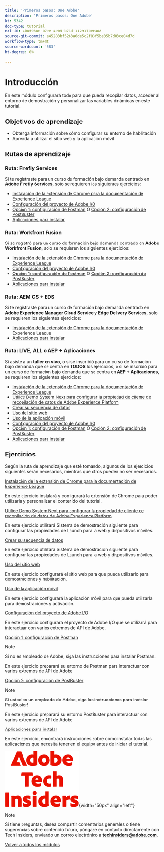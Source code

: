 ```yaml
---
title: 'Primeros pasos: One Adobe'
description: 'Primeros pasos: One Adobe'
kt: 5342
doc-type: tutorial
exl-id: 4b85938e-b7ee-4e05-b73d-112917beea08
source-git-commit: a45283bf5263a6de5c2f83f5be35b7d03ce04d7d
workflow-type: tm+mt
source-wordcount: '583'
ht-degree: 0%

---
```


# Introducción

En este módulo configurará todo para que pueda recopilar datos, acceder al entorno de demostración y personalizar las variables dinámicas en este tutorial.

## Objetivos de aprendizaje

- Obtenga información sobre cómo configurar su entorno de habilitación
- Aprenda a utilizar el sitio web y la aplicación móvil

## Rutas de aprendizaje

### Ruta: Firefly Services

Si te registraste para un curso de formación bajo demanda centrado en **Adobe Firefly Services**, solo se requieren los siguientes ejercicios:

- [Instalación de la extensión de Chrome para la documentación de Experience League](./ex1.md)
- [Configuración del proyecto de Adobe I/O](./ex6.md)
- [Opción 1: configuración de Postman](./ex7.md) O [Opción 2: configuración de PostBuster](./ex8.md)
- [Aplicaciones para instalar](./ex9.md)

### Ruta: Workfront Fusion

Si se registró para un curso de formación bajo demanda centrado en **Adobe Workfront Fusion**, solo se requieren los siguientes ejercicios:

- [Instalación de la extensión de Chrome para la documentación de Experience League](./ex1.md)
- [Configuración del proyecto de Adobe I/O](./ex6.md)
- [Opción 1: configuración de Postman](./ex7.md) O [Opción 2: configuración de PostBuster](./ex8.md)
- [Aplicaciones para instalar](./ex9.md)

### Ruta: AEM CS + EDS

Si te registraste para un curso de formación bajo demanda centrado en **Adobe Experience Manager Cloud Service** y **Edge Delivery Services**, solo se requieren los siguientes ejercicios:

- [Instalación de la extensión de Chrome para la documentación de Experience League](./ex1.md)
- [Aplicaciones para instalar](./ex9.md)

### Ruta: LIVE, ALL o AEP + Aplicaciones

Si asiste a un **taller en vivo**, o si se inscribió para un curso de formación bajo demanda que se centra en **TODOS** los ejercicios, o si se inscribió para un curso de formación bajo demanda que se centra en **AEP + Aplicaciones**, se requieren los siguientes ejercicios:

- [Instalación de la extensión de Chrome para la documentación de Experience League](./ex1.md)
- [Utilice Demo System Next para configurar la propiedad de cliente de recopilación de datos de Adobe Experience Platform](./ex2.md)
- [Crear su secuencia de datos](./ex3.md)
- [Uso del sitio web](./ex4.md)
- [Uso de la aplicación móvil](./ex5.md)
- [Configuración del proyecto de Adobe I/O](./ex6.md)
- [Opción 1: configuración de Postman](./ex7.md) O [Opción 2: configuración de PostBuster](./ex8.md)
- [Aplicaciones para instalar](./ex9.md)

## Ejercicios

Según la ruta de aprendizaje que esté tomando, algunos de los ejercicios siguientes serán necesarios, mientras que otros pueden no ser necesarios.

[Instalación de la extensión de Chrome para la documentación de Experience League](./ex1.md)

En este ejercicio instalará y configurará la extensión de Chrome para poder utilizarla y personalizar el contenido del tutorial.

[Utilice Demo System Next para configurar la propiedad de cliente de recopilación de datos de Adobe Experience Platform](./ex2.md)

En este ejercicio utilizará Sistema de demostración siguiente para configurar las propiedades de Launch para la web y dispositivos móviles.

[Crear su secuencia de datos](./ex3.md)

En este ejercicio utilizará Sistema de demostración siguiente para configurar las propiedades de Launch para la web y dispositivos móviles.

[Uso del sitio web](./ex4.md)

En este ejercicio configurará el sitio web para que pueda utilizarlo para demostraciones y habilitación.

[Uso de la aplicación móvil](./ex5.md)

En este ejercicio configurará la aplicación móvil para que pueda utilizarla para demostraciones y activación.

[Configuración del proyecto de Adobe I/O](./ex6.md)

En este ejercicio configurará el proyecto de Adobe I/O que se utilizará para interactuar con varios extremos de API de Adobe.

[Opción 1: configuración de Postman](./ex7.md)

>[!NOTE]
>
>Si no es empleado de Adobe, siga las instrucciones para instalar Postman.

En este ejercicio preparará su entorno de Postman para interactuar con varios extremos de API de Adobe

[Opción 2: configuración de PostBuster](./ex8.md)

>[!NOTE]
>
>Si usted es un empleado de Adobe, siga las instrucciones para instalar PostBuster!

En este ejercicio preparará su entorno PostBuster para interactuar con varios extremos de API de Adobe

[Aplicaciones para instalar](./ex9.md)

En este ejercicio, encontrará instrucciones sobre cómo instalar todas las aplicaciones que necesita tener en el equipo antes de iniciar el tutorial.

![Perspectivas técnicas](./../../../assets/images/techinsiders.png){width="50px" align="left"}

>[!NOTE]
>
>Si tiene preguntas, desea compartir comentarios generales o tiene sugerencias sobre contenido futuro, póngase en contacto directamente con Tech Insiders, enviando un correo electrónico a **techinsiders@adobe.com**.

[Volver a todos los módulos](../../../overview.md)
